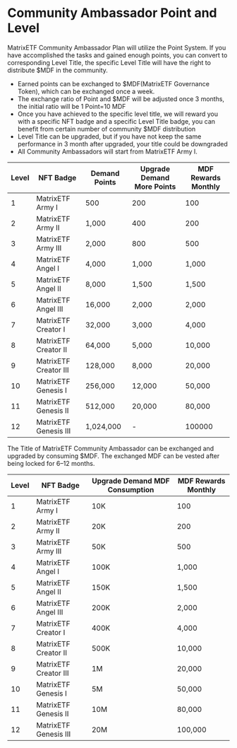 # Community Ambassador Point and Level

MatrixETF Community Ambassador Plan will utilize the Point System. If you have accomplished the tasks and gained enough points, you can convert to corresponding Level Title, the specific Level Title will have the right to distribute $MDF in the community.

* Earned points can be exchanged to $MDF(MatrixETF Governance Token), which can be exchanged once a week.
* The exchange ratio of Point and $MDF will be adjusted once 3 months, the initial ratio will be 1 Point=10 MDF
* Once you have achieved to the specific level title, we will reward you with a specific NFT badge and a specific Level Title badge, you can benefit from certain number of community $MDF distribution
* Level Title can be upgraded, but if you have not keep the same performance in 3 month after upgraded, your title could be downgraded
* All Community Ambassadors will start from MatrixETF Army Ⅰ.

| Level | NFT Badge           | Demand Points | Upgrade Demand More Points | MDF Rewards Monthly |
| ----- | ------------------- | ------------- | -------------------------- | ------------------- |
| 1     | MatrixETF Army Ⅰ    | 500           | 200                        | 100                 |
| 2     | MatrixETF Army Ⅱ    | 1,000         | 400                        | 200                 |
| 3     | MatrixETF Army Ⅲ    | 2,000         | 800                        | 500                 |
| 4     | MatrixETF Angel Ⅰ   | 4,000         | 1,000                      | 1,000               |
| 5     | MatrixETF Angel Ⅱ   | 8,000         | 1,500                      | 1,500               |
| 6     | MatrixETF Angel Ⅲ   | 16,000        | 2,000                      | 2,000               |
| 7     | MatrixETF Creator Ⅰ | 32,000        | 3,000                      | 4,000               |
| 8     | MatrixETF Creator Ⅱ | 64,000        | 5,000                      | 10,000              |
| 9     | MatrixETF Creator Ⅲ | 128,000       | 8,000                      | 20,000              |
| 10    | MatrixETF Genesis Ⅰ | 256,000       | 12,000                     | 50,000              |
| 11    | MatrixETF Genesis Ⅱ | 512,000       | 20,000                     | 80,000              |
| 12    | MatrixETF Genesis Ⅲ | 1,024,000     | -                          | 100000              |

The Title of MatrixETF Community Ambassador can be exchanged and upgraded by consuming $MDF. The exchanged MDF can be vested after being locked for 6–12 months.

| Level | NFT Badge           | Upgrade Demand MDF Consumption | MDF Rewards Monthly |
| ----- | ------------------- | ------------------------------ | ------------------- |
| 1     | MatrixETF Army Ⅰ    | 10K                            | 100                 |
| 2     | MatrixETF Army Ⅱ    | 20K                            | 200                 |
| 3     | MatrixETF Army Ⅲ    | 50K                            | 500                 |
| 4     | MatrixETF Angel Ⅰ   | 100K                           | 1,000               |
| 5     | MatrixETF Angel Ⅱ   | 150K                           | 1,500               |
| 6     | MatrixETF Angel Ⅲ   | 200K                           | 2,000               |
| 7     | MatrixETF Creator Ⅰ | 400K                           | 4,000               |
| 8     | MatrixETF Creator Ⅱ | 500K                           | 10,000              |
| 9     | MatrixETF Creator Ⅲ | 1M                             | 20,000              |
| 10    | MatrixETF Genesis Ⅰ | 5M                             | 50,000              |
| 11    | MatrixETF Genesis Ⅱ | 10M                            | 80,000              |
| 12    | MatrixETF Genesis Ⅲ | 20M                            | 100,000             |

